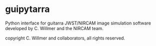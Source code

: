 # guipytarra

Python interface for guitarra JWST/NIRCAM image simulation software developed by C. Willmer and the NIRCAM team.

copyright C. Willmer and collaborators, all rights reserved.

